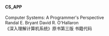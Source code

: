 #### CS_APP
Computer Systems: A Programmer's Perspective    
Randal E. Bryant   David R. O'Hallaron  
《深入理解计算机系统》原书第三版   书籍代码
